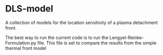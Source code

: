 # DLS-model
A collection of models for the location sensitivity of a plasma detachment front.

The best way to run the current code is to run the Lengyel-Reinke-Formulation.py file. 
This file is set to compare the results from the simple thermal front model



